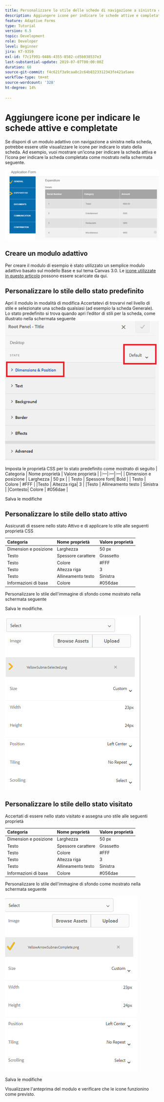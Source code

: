 ```yaml
---
title: Personalizzare lo stile delle schede di navigazione a sinistra con icone
description: Aggiungere icone per indicare le schede attive e completate
feature: Adaptive Forms
type: Tutorial
version: 6.5
topic: Development
role: Developer
level: Beginner
jira: KT-9359
exl-id: f7c1f991-0486-4355-8502-cd5b038537e3
last-substantial-update: 2019-07-07T00:00:00Z
duration: 68
source-git-commit: f4c621f3a9caa8c2c64b8323312343fe421a5aee
workflow-type: tm+mt
source-wordcount: '328'
ht-degree: 14%

---
```


# Aggiungere icone per indicare le schede attive e completate

Se disponi di un modulo adattivo con navigazione a sinistra nella scheda, potrebbe essere utile visualizzare le icone per indicare lo stato della scheda. Ad esempio, vuoi mostrare un’icona per indicare la scheda attiva e l’icona per indicare la scheda completata come mostrato nella schermata seguente.

![spaziatura barra degli strumenti](assets/active-completed.png)

## Creare un modulo adattivo

Per creare il modulo di esempio è stato utilizzato un semplice modulo adattivo basato sul modello Base e sul tema Canvas 3.0.
Le [icone utilizzate in questo articolo](assets/icons.zip) possono essere scaricate da qui.


## Personalizzare lo stile dello stato predefinito

Apri il modulo in modalità di modifica
Accertatevi di trovarvi nel livello di stile e selezionate una scheda qualsiasi (ad esempio la scheda Generale).
Lo stato predefinito si trova quando apri l’editor di stili per la scheda, come illustrato nella schermata seguente
![scheda di navigazione](assets/navigation-tab.png)

Imposta le proprietà CSS per lo stato predefinito come mostrato di seguito
| Categoria | Nome proprietà  |  Valore proprietà |
|:—|:—|:—|
| Dimension e posizione | Larghezza | 50 px |
| Testo | Spessore font| Bold |
| Testo | Colore | #FFF |
|Testo | Altezza riga| 3 |
|Testo  | Allineamento testo | Sinistra |
|Contesto| Colore | #056dae |

Salva le modifiche

## Personalizzare lo stile dello stato attivo

Assicurati di essere nello stato Attivo e di applicare lo stile alle seguenti proprietà CSS

| Categoria | Nome proprietà | Valore proprietà |
|:---|:---|:---|
| Dimension e posizione | Larghezza | 50 px |
| Testo | Spessore carattere | Grassetto |
| Testo | Colore | #FFF |
| Testo | Altezza riga | 3 |
| Testo | Allineamento testo | Sinistra |
| Informazioni di base | Colore | #056dae |

Personalizzare lo stile dell&#39;immagine di sfondo come mostrato nella schermata seguente

Salva le modifiche.



![stato-attivo](assets/active-state.png)

## Personalizzare lo stile dello stato visitato

Accertati di essere nello stato visitato e assegna uno stile alle seguenti proprietà

| Categoria | Nome proprietà | Valore proprietà |
|:---|:---|:---|
| Dimension e posizione | Larghezza | 50 px |
| Testo | Spessore carattere | Grassetto |
| Testo | Colore | #FFF |
| Testo | Altezza riga | 3 |
| Testo | Allineamento testo | Sinistra |
| Informazioni di base | Colore | #056dae |

Personalizzare lo stile dell&#39;immagine di sfondo come mostrato nella schermata seguente


![stato visitato](assets/visited-state.png)

Salva le modifiche

Visualizzare l&#39;anteprima del modulo e verificare che le icone funzionino come previsto.
